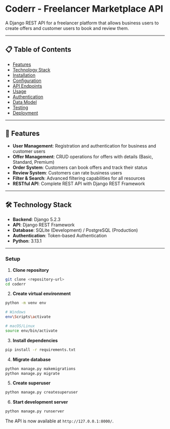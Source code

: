 # Coderr - Freelancer Marketplace API

A Django REST API for a freelancer platform that allows business users to create offers and customer users to book and review them.

---

## 📋 Table of Contents

- [Features](#features)
- [Technology Stack](#technology-stack)
- [Installation](#installation)
- [Configuration](#configuration)
- [API Endpoints](#api-endpoints)
- [Usage](#usage)
- [Authentication](#authentication)
- [Data Model](#data-model)
- [Testing](#testing)
- [Deployment](#deployment)

---

## 🚀 Features

- **User Management**: Registration and authentication for business and customer users
- **Offer Management**: CRUD operations for offers with details (Basic, Standard, Premium)
- **Order System**: Customers can book offers and track their status
- **Review System**: Customers can rate business users
- **Filter & Search**: Advanced filtering capabilities for all resources
- **RESTful API**: Complete REST API with Django REST Framework

---

## 🛠 Technology Stack

- **Backend**: Django 5.2.3
- **API**: Django REST Framework
- **Database**: SQLite (Development) / PostgreSQL (Production)
- **Authentication**: Token-based Authentication
- **Python**: 3.13.1

---

### Setup

1. **Clone repository**
```bash
git clone <repository-url>
cd coderr
```

2. **Create virtual environment**
```bash
python -m venv env

# Windows
env\Scripts\activate

# macOS/Linux
source env/bin/activate
```

3. **Install dependencies**
```bash
pip install -r requirements.txt
```

4. **Migrate database**
```bash
python manage.py makemigrations
python manage.py migrate
```

5. **Create superuser**
```bash
python manage.py createsuperuser
```

6. **Start development server**
```bash
python manage.py runserver
```

The API is now available at `http://127.0.0.1:8000/`.